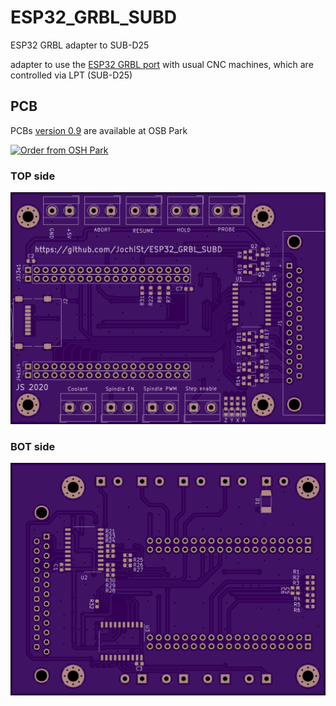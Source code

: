 # ESP32_GRBL_SUBD

ESP32 GRBL adapter to SUB-D25

adapter to use the [ESP32 GRBL port](https://github.com/bdring/Grbl_Esp32) with
usual CNC machines, which are controlled via LPT (SUB-D25)

## PCB
PCBs [version 0.9](https://github.com/JochiSt/ESP32_GRBL_SUBD/releases/tag/v0.9) are available at OSB Park

<a href="https://oshpark.com/shared_projects/YlJFIhHw"><img src="https://oshpark.com/assets/badge-5b7ec47045b78aef6eb9d83b3bac6b1920de805e9a0c227658eac6e19a045b9c.png" alt="Order from OSH Park"></img></a>

### TOP side
![OSHpark Render TOP](/images/ESP32_GRBL_SUBD_TOP.png)

### BOT side
![OSHpark Render BOT](/images/ESP32_GRBL_SUBD_BOT.png)

